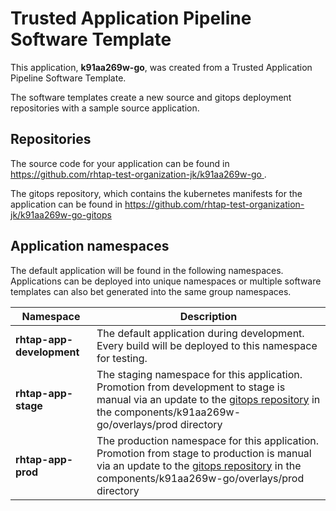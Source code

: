 # Trusted Application Pipeline Software Template

This application, **k91aa269w-go**, was created from a Trusted Application Pipeline Software Template.

The software templates create a new source and gitops deployment repositories with a sample source application. 

## Repositories

The source code for your application can be found in [https://github.com/rhtap-test-organization-jk/k91aa269w-go ](https://github.com/rhtap-test-organization-jk/k91aa269w-go ).
 
The gitops repository, which contains the kubernetes manifests for the application can be found in 
[https://github.com/rhtap-test-organization-jk/k91aa269w-go-gitops ](https://github.com/rhtap-test-organization-jk/k91aa269w-go-gitops ) 

## Application namespaces 

The default application will be found in the following namespaces. Applications can be deployed into unique namespaces or multiple software templates can also bet generated into the same group namespaces.  

|  Namespace   |  Description   |  
| -------- | -------- |   
| **rhtap-app-development** | The default application during development. Every build will be deployed to this namespace for testing. | 
| **rhtap-app-stage** | The staging namespace for this application. Promotion from development to stage is manual via an update to the [gitops repository](https://github.com/rhtap-test-organization-jk/k91aa269w-go-gitops ) in the components/k91aa269w-go/overlays/prod directory |  
| **rhtap-app-prod** | The production namespace for this application. Promotion from stage to production is manual via an update to the [gitops repository](https://github.com/rhtap-test-organization-jk/k91aa269w-go-gitops ) in the components/k91aa269w-go/overlays/prod directory | 